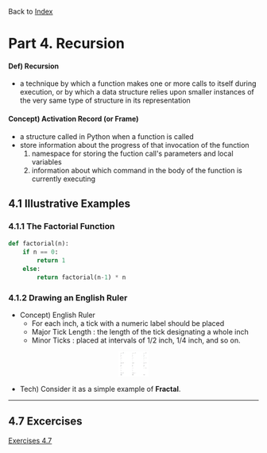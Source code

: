 <div>
    <p>
        Back to <a href="https://github.com/JoonHyeok-hozy-Kim/datastructure_and_algorithm_in_python#readme">Index</a>
    </p>
</div>

# Part 4. Recursion
#### Def) Recursion
* a technique by which a function makes one or more calls to itself
during execution, or by which a data structure relies upon smaller instances of
the very same type of structure in its representation

#### Concept) Activation Record (or Frame)
* a structure called in Python when a function is called
* store information about the progress of that invocation of the function
  1. namespace for storing the fuction call's parameters and local variables
  2. information about which command in the body of the function is currently executing

## 4.1 Illustrative Examples
### 4.1.1 The Factorial Function
```python
def factorial(n):
    if n == 0:
        return 1
    else:
        return factorial(n-1) * n
```

### 4.1.2 Drawing an English Ruler
* Concept) English Ruler
  * For each inch, a tick with a numeric label should be placed
  * Major Tick Length : the length of the tick designating a whole inch
  * Minor Ticks : placed at intervals of 1/2 inch, 1/4 inch, and so on.

<p align="center">
<img src="https://github.com/JoonHyeok-hozy-Kim/datastructure_and_algorithm_in_python/blob/main/Part4_Recursion/images/4_1_english_ruler.png" style="height: 50px;"></img><br/>
</p>

* Tech) Consider it as a simple example of __Fractal__.




----------------------------------------
## 4.7 Excercises
<div>
    <p>
        <a href="https://github.com/JoonHyeok-hozy-Kim/datastructure_and_algorithm_in_python/blob/main/Part4_Recursion/part4_7_excercises.md">Exercises 4.7</a>
    </p>
</div>
